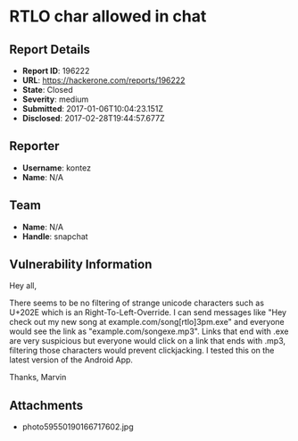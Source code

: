 # RTLO char allowed in chat

## Report Details
- **Report ID**: 196222
- **URL**: https://hackerone.com/reports/196222
- **State**: Closed
- **Severity**: medium
- **Submitted**: 2017-01-06T10:04:23.151Z
- **Disclosed**: 2017-02-28T19:44:57.677Z

## Reporter
- **Username**: kontez
- **Name**: N/A

## Team
- **Name**: N/A
- **Handle**: snapchat

## Vulnerability Information
Hey all,

There seems to be no filtering of strange unicode characters such as U+202E which is an Right-To-Left-Override.
I can send messages like "Hey check out my new song at example.com/song[rtlo]3pm.exe" and everyone would see the link as "example.com/songexe.mp3". 
Links that end with .exe are very suspicious but everyone would click on a link that ends with .mp3, filtering those characters would prevent clickjacking.
I tested this on the latest version of the Android App.

Thanks,
Marvin

## Attachments
- photo59550190166717602.jpg
